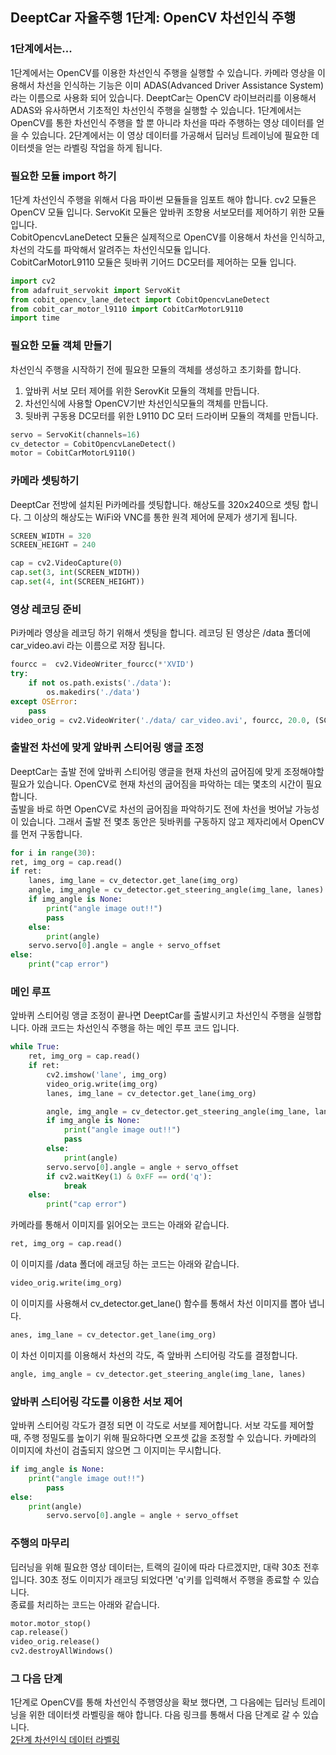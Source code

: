 
## DeeptCar 자율주행 1단계: OpenCV 차선인식 주행  

### 1단계에서는...
1단계에서는 OpenCV를 이용한 차선인식 주행을 실행할 수 있습니다. 카메라 영상을 이용해서 차선을 인식하는 기능은 이미 ADAS(Advanced Driver Assistance System)라는 이름으로 사용화 되어 있습니다. DeeptCar는 OpenCV 라이브러리를 이용해서 ADAS와 유사하면서 기초적인 차선인식 주행을 실행할 수 있습니다. 1단계에서는 OpenCV를 통한 차선인식 주행을 할 뿐 아니라 차선을 따라 주행하는 영상 데이터를 얻을 수 있습니다. 2단계에서는 이 영상 데이터를 가공해서 딥러닝 트레이닝에 필요한 데이터셋을 얻는 라벨링 작업을 하게 됩니다. 

### 필요한 모듈 import 하기 
1단계 차선인식 주행을 위해서 다음 파이썬 모듈들을 임포트 해야 합니다. cv2 모듈은 OpenCV 모듈 입니다. ServoKit 모듈은 앞바퀴 조향용 서보모터를 제어하기 위한 모듈 입니다.     
CobitOpencvLaneDetect 모듈은 실제적으로 OpenCV를 이용해서 차선을 인식하고, 차선의 각도를 파악해서 알려주는 차선인식모듈 입니다.     
CobitCarMotorL9110 모듈은 뒷바퀴 기어드 DC모터를 제어하는 모듈 입니다. 

```python
import cv2
from adafruit_servokit import ServoKit
from cobit_opencv_lane_detect import CobitOpencvLaneDetect
from cobit_car_motor_l9110 import CobitCarMotorL9110
import time 
```

### 필요한 모듈 객체 만들기 
차선인식 주행을 시작하기 전에 필요한 모듈의 객체를 생성하고 초기화를 합니다. 
1. 앞바퀴 서보 모터 제어를 위한 SerovKit 모듈의 객체를 만듭니다. 
2. 차선인식에 사용할 OpenCV기반 차선인식모듈의 객체를 만듭니다. 
3. 뒷바퀴 구동용 DC모터를 위한 L9110 DC 모터 드라이버 모듈의 객체를 만듭니다. 

```python
servo = ServoKit(channels=16)
cv_detector = CobitOpencvLaneDetect()
motor = CobitCarMotorL9110()
```

### 카메라 셋팅하기 
DeeptCar 전방에 설치된 Pi카메라를 셋팅합니다. 해상도를 320x240으로 셋팅 합니다. 그 이상의 해상도는 WiFi와 VNC를 통한 원격 제어에 문제가 생기게 됩니다. 

```python
SCREEN_WIDTH = 320
SCREEN_HEIGHT = 240

cap = cv2.VideoCapture(0)
cap.set(3, int(SCREEN_WIDTH))
cap.set(4, int(SCREEN_HEIGHT))
```

### 영상 레코딩 준비
Pi카메라 영상을 레코딩 하기 위해서 셋팅을 합니다. 레코딩 된 영상은 /data 폴더에 car_video.avi 라는 이름으로 저장 됩니다. 

```python
fourcc =  cv2.VideoWriter_fourcc(*'XVID')
try:
    if not os.path.exists('./data'):
        os.makedirs('./data')
except OSError:
    pass
video_orig = cv2.VideoWriter('./data/ car_video.avi', fourcc, 20.0, (SCREEN_WIDTH, SCREEN_HEIGHT))
```
### 출발전 차선에 맞게 앞바퀴 스티어링 앵글 조정 
DeeptCar는 출발 전에 앞바퀴 스티어링 앵글을 현재 차선의 굽어짐에 맞게 조정해야할 필요가 있습니다. OpenCV로 현재 차선의 굽어짐을 파악하는 데는 몇초의 시간이 필요합니다.    
출발을 바로 하면 OpenCV로 차선의 굽어짐을 파악하기도 전에 차선을 벗어날 가능성이 있습니다. 그래서 출발 전 몇초 동안은 뒷바퀴를 구동하지 않고 제자리에서 OpenCV를 먼저 구동합니다.    

```python
for i in range(30):
ret, img_org = cap.read()
if ret:
    lanes, img_lane = cv_detector.get_lane(img_org)
    angle, img_angle = cv_detector.get_steering_angle(img_lane, lanes)
    if img_angle is None:
        print("angle image out!!")
	    pass
    else:
        print(angle)
	servo.servo[0].angle = angle + servo_offset			
else:
    print("cap error")
```
		
###  메인 루프 
앞바퀴 스티어링 앵글 조정이 끝나면 DeeptCar를 출발시키고 차선인식 주행을 실행합니다. 아래 코드는 차선인식 주행을 하는 메인 루프 코드 입니다.  

```python
while True:
    ret, img_org = cap.read()
    if ret:
        cv2.imshow('lane', img_org)
        video_orig.write(img_org)
        lanes, img_lane = cv_detector.get_lane(img_org)

        angle, img_angle = cv_detector.get_steering_angle(img_lane, lanes)
        if img_angle is None:
            print("angle image out!!")
            pass
        else:
            print(angle)
        servo.servo[0].angle = angle + servo_offset
        if cv2.waitKey(1) & 0xFF == ord('q'):
            break
    else:
        print("cap error")
```

카메라를 통해서 이미지를 읽어오는 코드는 아래와 같습니다. 
```python
ret, img_org = cap.read()
```
이 이미지를 /data 폴더에 래코딩 하는 코드는 아래와 같습니다. 
```python
video_orig.write(img_org)
```
이 이미지를 사용해서 cv_detector.get_lane() 함수를 통해서 차선 이미지를 뽑아 냅니다. 
```python
anes, img_lane = cv_detector.get_lane(img_org)
```
이 차선 이미지를 이용해서 차선의 각도, 즉 앞바퀴 스티어링 각도를 결정합니다. 
```python
angle, img_angle = cv_detector.get_steering_angle(img_lane, lanes)
```
### 앞바퀴 스티어링 각도를 이용한 서보 제어 
앞바퀴 스티어링 각도가 결정 되면 이 각도로 서보를 제어합니다. 서보 각도를 제어할 때, 주행 정밀도를 높이기 위해 필요하다면 오프셋 값을 조정할 수 있습니다.
카메라의 이미지에 차선이 검출되지 않으면 그 이지미는 무시합니다. 
```python
if img_angle is None:
    print("angle image out!!")
        pass
else:
    print(angle)
        servo.servo[0].angle = angle + servo_offset
```

### 주행의 마무리 
딥러닝을 위해 필요한 영상 데이터는, 트랙의 길이에 따라 다르겠지만, 대략 30초 전후 입니다. 30초 정도 이미지가 래코딩 되었다면 'q'키를 입력해서 주행을 종료할 수 있습니다.    
종료를 처리하는 코드는 아래와 같습니다. 
```python
motor.motor_stop()
cap.release()
video_orig.release()
cv2.destroyAllWindows() 
```

### 그 다음 단계 
1단계로 OpenCV를 통해 차선인식 주행영상을 확보 했다면, 그 다음에는 딥러닝 트레이닝을 위한 데이터셋 라벨링을 해야 합니다. 
다음 링크를 통해서 다음 단계로 갈 수 있습니다.    
[2단계 차선인식 데이터 라벨링]()   







